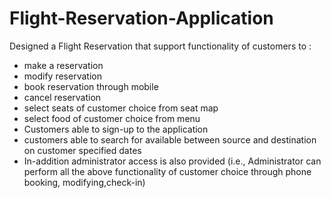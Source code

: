 # Flight-Reservation-Application


Designed a Flight Reservation that support functionality of customers to :
 * make a reservation 
 * modify reservation 
 * book reservation through mobile 
 * cancel reservation 
 * select seats of customer choice from seat map  
 * select food of customer choice from menu 
 * Customers able to sign-up to the application 
 * customers able to search for available between source and destination on customer specified dates 
 * In-addition administrator access is also provided (i.e., Administrator can perform all the above functionality of customer choice through phone booking, modifying,check-in)
